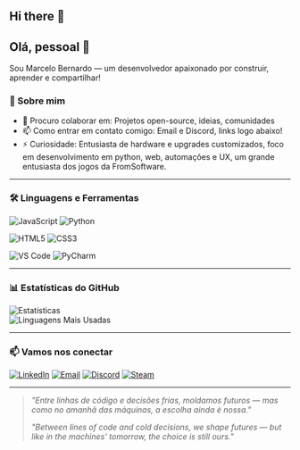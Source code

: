 ## Hi there 👋
## Olá, pessoal 👋

Sou Marcelo Bernardo — um desenvolvedor apaixonado por construir, aprender e compartilhar!

### 🚀 Sobre mim


- 👯 Procuro colaborar em: Projetos open-source, ideias, comunidades
- 📫 Como entrar em contato comigo: Email e Discord, links logo abaixo!
- ⚡ Curiosidade: Entusiasta de hardware e upgrades customizados, foco em desenvolvimento em python, web, automações e UX, um grande entusiasta dos jogos da FromSoftware.

---

### 🛠️ Linguagens e Ferramentas

![JavaScript](https://img.shields.io/badge/-JavaScript-05122A?style=flat&logo=javascript)  ![Python](https://img.shields.io/badge/-Python-05122A?style=flat&logo=python) 

![HTML5](https://img.shields.io/badge/-HTML5-05122A?style=flat&logo=html5)  ![CSS3](https://img.shields.io/badge/-CSS3-05122A?style=flat&logo=css3)  

![VS Code](https://img.shields.io/badge/-VSCode-05122A?style=flat&logo=visualstudiocode&logoColor=007ACC) ![PyCharm](https://img.shields.io/badge/-PyCharm-05122A?style=flat&logo=pycharm&logoColor=white)

 


---

### 📊 Estatísticas do GitHub

![Estatísticas](https://github-readme-stats.vercel.app/api?username=MarceloBernardo&show_icons=true&theme=radical)  
![Linguagens Mais Usadas](https://github-readme-stats.vercel.app/api/top-langs/?username=MarceloBernardo&layout=compact&theme=radical)




---

### 📫 Vamos nos conectar

[![LinkedIn](https://img.shields.io/badge/-LinkedIn-blue?style=flat&logo=linkedin)](https://linkedin.com/in/seu-usuario-linkedin) [![Email](https://img.shields.io/badge/-Email-D14836?style=flat&logo=gmail&logoColor=white)](mailto:seuemail@gmail.com) [![Discord](https://img.shields.io/badge/-Discord-5865F2?style=flat&logo=discord&logoColor=white)](https://discordapp.com/users/seuIDdiscord)   [![Steam](https://img.shields.io/badge/-Steam-000000?style=flat&logo=steam&logoColor=white)](https://steamcommunity.com/id/seuIDsteam)  



---

> *"Entre linhas de código e decisões frias, moldamos futuros — mas como no amanhã das máquinas, a escolha ainda é nossa."*
> 
> *"Between lines of code and cold decisions, we shape futures — but like in the machines' tomorrow, the choice is still ours."* 
